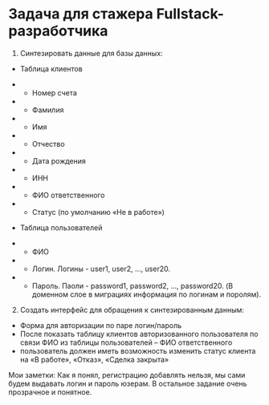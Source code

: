 # Задача для стажера Fullstack-разработчика

1. Синтезировать данные для базы данных:

- Таблица клиентов
- - Номер счета
- - Фамилия
- - Имя
- - Отчество
- - Дата рождения
- - ИНН
- - ФИО ответственного
- - Статус (по умолчанию «Не в работе»)


- Таблица пользователей
- - ФИО
- - Логин. Логины - user1, user2, ..., user20.
- - Пароль. Паоли - password1, password2, ..., password20.
(В доменном слое в миграциях информация по логинам и поролям).


2. Создать интерфейс для обращения к синтезированным данным:
- Форма для авторизации по паре логин/пароль
- После показать таблицу клиентов авторизованного
пользователя по связи ФИО из таблицы пользователей – ФИО
ответственного
- пользователь должен иметь возможность изменить статус
клиента на «В работе», «Отказ», «Сделка закрыта»

Мои заметки: Как я понял, регистрацию добавлять нельзя, мы сами будем выдавать логин и пароль юзерам. В остальное задание очень прозрачное и понятное.

